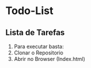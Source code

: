 # Todo-List
## Lista de Tarefas 
1. Para executar basta:
2. Clonar o Repositorio
3. Abrir no Browser (Index.html)
